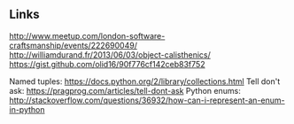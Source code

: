 ## Links
http://www.meetup.com/london-software-craftsmanship/events/222690049/
http://williamdurand.fr/2013/06/03/object-calisthenics/
https://gist.github.com/olid16/90f776cf142ceb83f752

Named tuples: https://docs.python.org/2/library/collections.html
Tell don't ask: https://pragprog.com/articles/tell-dont-ask
Python enums: http://stackoverflow.com/questions/36932/how-can-i-represent-an-enum-in-python
